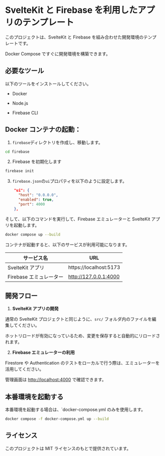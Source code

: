 # SvelteKit と Firebase を利用したアプリのテンプレート

このプロジェクトは、SvelteKit と Firebase を組み合わせた開発環境のテンプレートです。

Docker Compose ですぐに開発環境を構築できます。

## 必要なツール

以下のツールをインストールしてください。

- Docker

- Node.js

- Firebase CLI

## Docker コンテナの起動：

1. `firebase`ディレクトリを作成し、移動します。

  ```bash
  cd firebase
  ```

2. Firebase を初期化します

  ```bash
  firebase init
  ```

3. `firebase.json`の`ui`プロパティを以下のように設定します。

  ```json
      "ui": {
        "host": "0.0.0.0",
        "enabled": true,
        "port": 4000
      },
  ```

そして、以下のコマンドを実行して、Firebase エミュレーターと SvelteKit アプリを起動します。

```bash
docker compose up --build
```

コンテナが起動すると、以下のサービスが利用可能になります。

| サービス名              | URL                    |
| ----------------------- | ---------------------- |
| SvelteKit アプリ        | https://localhost:5173 |
| Firebase エミュレーター | http://127.0.0.1:4000  |

## 開発フロー

1. **SvelteKit アプリの開発**

通常の SvelteKit プロジェクトと同じように、`src/` フォルダ内のファイルを編集してください。

ホットリロードが有効になっているため、変更を保存すると自動的にリロードされます。

2. **Firebase エミュレーターの利用**

Firestore や Authentication のテストをローカルで行う際は、エミュレーターを活用してください。

管理画面は [http://localhost:4000](http://localhost:4000) で確認できます。

## 本番環境を起動する

本番環境を起動する場合は、`docker-compose.yml のみを使用します。

```bash
docker compose -f docker-compose.yml up --build
```

## ライセンス

このプロジェクトは MIT ライセンスのもとで提供されています。
